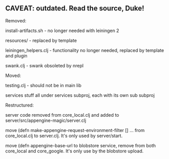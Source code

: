 ## CAVEAT: outdated.  Read the source, Duke!

Removed:

install-artifacts.sh - no longer needed with leiningen 2

resources/  -  replaced by template

leiningen_helpers.clj  - functionality no longer needed, replaced by template and plugin

swank.clj  -  swank obsoleted by nrepl

Moved:

testing.clj - should not be in main lib

services stuff all under services subproj, each with its own sub subproj

Restructured:

server code removed from core_local.clj and added to
server/src/appengine-magic/server.clj

move (defn make-appengine-request-environment-filter [] ... from
core_local.clj to server.clj.  It's only used by server/start.

move (defn appengine-base-url to blobstore service, remove from both core_local and core_google.  It's only use by the blobstore upload.

